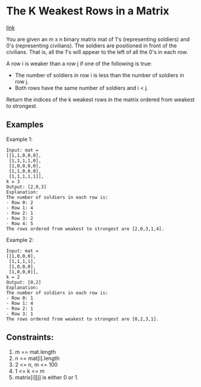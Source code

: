 # The K Weakest Rows in a Matrix

[link](https://leetcode.com/problems/the-k-weakest-rows-in-a-matrix/)

You are given an m x n binary matrix mat of 1's (representing soldiers) and 0's (representing civilians). The soldiers are positioned in front of the civilians. That is, all the 1's will appear to the left of all the 0's in each row.

A row i is weaker than a row j if one of the following is true:

- The number of soldiers in row i is less than the number of soldiers in row j.
- Both rows have the same number of soldiers and i < j.

Return the indices of the k weakest rows in the matrix ordered from weakest to strongest.

## Examples

Example 1:

```
Input: mat =
[[1,1,0,0,0],
 [1,1,1,1,0],
 [1,0,0,0,0],
 [1,1,0,0,0],
 [1,1,1,1,1]],
k = 3
Output: [2,0,3]
Explanation:
The number of soldiers in each row is:
- Row 0: 2
- Row 1: 4
- Row 2: 1
- Row 3: 2
- Row 4: 5
The rows ordered from weakest to strongest are [2,0,3,1,4].
```

Example 2:

```
Input: mat =
[[1,0,0,0],
 [1,1,1,1],
 [1,0,0,0],
 [1,0,0,0]],
k = 2
Output: [0,2]
Explanation:
The number of soldiers in each row is:
- Row 0: 1
- Row 1: 4
- Row 2: 1
- Row 3: 1
The rows ordered from weakest to strongest are [0,2,3,1].
```

## Constraints:

1. m == mat.length
2. n == mat[i].length
3. 2 <= n, m <= 100
4. 1 <= k <= m
5. matrix[i][j] is either 0 or 1.
